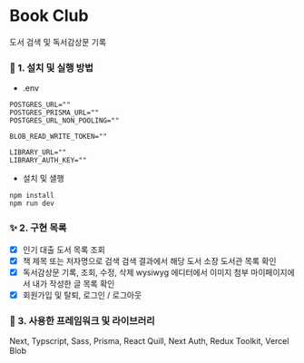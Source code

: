 # Book Club

도서 검색 및 독서감상문 기록

### 🌱 1. 설치 및 실행 방법

- .env

```
POSTGRES_URL=""
POSTGRES_PRISMA_URL=""
POSTGRES_URL_NON_POOLING=""

BLOB_READ_WRITE_TOKEN=""

LIBRARY_URL=""
LIBRARY_AUTH_KEY=""
```

- 설치 및 샐행

```
npm install
npm run dev
```

### ✨ 2. 구현 목록

- [x] 인기 대출 도서 목록 조회
- [x] 책 제목 또는 저자명으로 검색
      검색 결과에서 해당 도서 소장 도서관 목록 확인
- [x] 독서감상문 기록, 조회, 수정, 삭제
      wysiwyg 에디터에서 이미지 첨부
      마이페이지에서 내가 작성한 글 목록 확인
- [x] 회원가입 및 탈퇴, 로그인 / 로그아웃

### 💚 3. 사용한 프레임워크 및 라이브러리

Next, Typscript, Sass, Prisma, React Quill, Next Auth, Redux Toolkit, Vercel Blob
